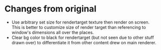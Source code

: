 # Changes from original

* Use arbitrary set size for rendertarget texture then render on screen. This is better to customize size of render target than referencing to window's dimensions all over the places.
* Clear bg color to black for rendertarget (but not seen due to other stuff drawn over) to differentiate it from other content drew on main renderer.

